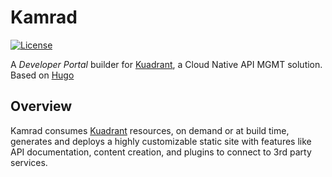 # Kamrad
[![License](https://img.shields.io/badge/license-Apache--2.0-blue.svg)](http://www.apache.org/licenses/LICENSE-2.0)

A _Developer Portal_ builder for [Kuadrant](https://github.com/Kuadrant), a Cloud Native API MGMT solution. Based on
[Hugo](https://gohugo.io/)

## Overview
Kamrad consumes [Kuadrant](https://github.com/Kuadrant) resources, on demand or at build time, generates and deploys
a highly customizable static site with features like API documentation, content creation, and plugins to connect to 3rd
party services.
